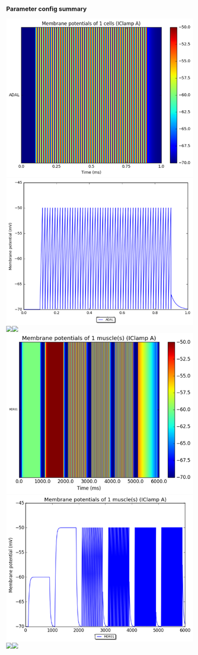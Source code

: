 ### Parameter config summary 
<tr><td><img alt="?" src="neurons_A_IClamp.png"/></td><td><img alt="?" src="traces_neuron_IClamp_A.png"/></td></tr>
<tr><td><img alt=" " src="neuron_activity_A_IClamp.png"/></td><td><img alt=" " src="traces_neuron_activity_IClamp_A.png"/></td></tr>
<tr><td><img alt=" " src="muscles_A_IClamp.png"/></td><td><img alt=" " src="traces_muscles_IClamp_A.png"/></td></tr>
<tr><td><img alt=" " src="muscle_activity_A_IClamp.png"/></td><td><img alt=" " src="traces_muscles_activity_IClamp_A.png"/></td></tr>

